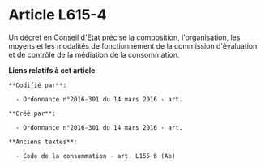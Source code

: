 # Article L615-4

Un décret en Conseil d'Etat précise la composition, l'organisation, les moyens et les modalités de fonctionnement de la
commission d'évaluation et de contrôle de la médiation de la consommation.

**Liens relatifs à cet article**

	**Codifié par**:

	  - Ordonnance n°2016-301 du 14 mars 2016 - art.

	**Créé par**:

	  - Ordonnance n°2016-301 du 14 mars 2016 - art.

	**Anciens textes**:

	  - Code de la consommation - art. L155-6 (Ab)
